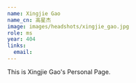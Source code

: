 ```yaml
---
name: Xingjie Gao
name_cn: 高星杰
image: images/headshots/xingjie_gao.jpg
role: ms
year: 404
links:
  email: 
---
```


This is Xingjie Gao's Personal Page.